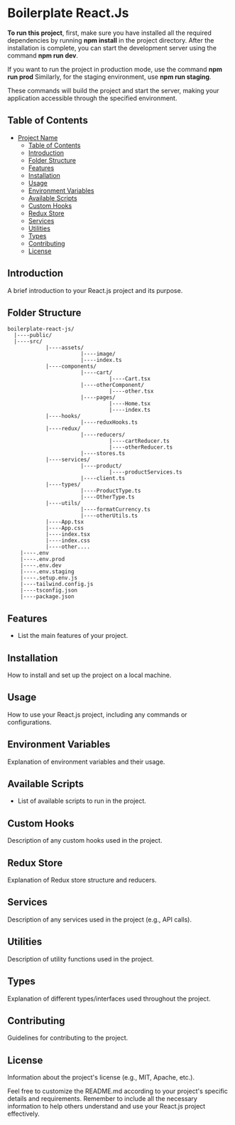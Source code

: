 # Boilerplate React.Js

**To run this project**, first, make sure you have installed all the required dependencies by running **npm install** in the project directory. After the installation is complete, you can start the development server using the command **npm run dev**.

If you want to run the project in production mode, use the command **npm run prod** Similarly, for the staging environment, use **npm run staging**.

These commands will build the project and start the server, making your application accessible through the specified environment.

## Table of Contents

- [Project Name](#project-name)
  - [Table of Contents](#table-of-contents)
  - [Introduction](#introduction)
  - [Folder Structure](#folder-structure)
  - [Features](#features)
  - [Installation](#installation)
  - [Usage](#usage)
  - [Environment Variables](#environment-variables)
  - [Available Scripts](#available-scripts)
  - [Custom Hooks](#custom-hooks)
  - [Redux Store](#redux-store)
  - [Services](#services)
  - [Utilities](#utilities)
  - [Types](#types)
  - [Contributing](#contributing)
  - [License](#license)

## Introduction

A brief introduction to your React.js project and its purpose.

## Folder Structure

```plaintext
boilerplate-react-js/
  |----public/
  |----src/
            |----assets/
                       |----image/
                       |----index.ts
            |----components/
                       |----cart/
                                |----Cart.tsx
                       |----otherComponent/
                                |----other.tsx
                       |----pages/
                                |----Home.tsx
                                |----index.ts
            |----hooks/
                       |----reduxHooks.ts
            |----redux/
                       |----reducers/
                                |----cartReducer.ts
                                |----otherReducer.ts
                       |----stores.ts
            |----services/
                       |----product/
                                |----productServices.ts
                       |----client.ts
            |----types/
                       |----ProductType.ts
                       |----OtherType.ts
            |----utils/
                       |----formatCurrency.ts
                       |----otherUtils.ts
            |----App.tsx
            |----App.css
            |----index.tsx
            |----index.css
            |----other....
    |----.env
    |----.env.prod
    |----.env.dev
    |----.env.staging
    |----.setup.env.js
    |----tailwind.config.js
    |----tsconfig.json
    |----package.json
```

## Features

- List the main features of your project.

## Installation

How to install and set up the project on a local machine.

## Usage

How to use your React.js project, including any commands or configurations.

## Environment Variables

Explanation of environment variables and their usage.

## Available Scripts

- List of available scripts to run in the project.

## Custom Hooks

Description of any custom hooks used in the project.

## Redux Store

Explanation of Redux store structure and reducers.

## Services

Description of any services used in the project (e.g., API calls).

## Utilities

Description of utility functions used in the project.

## Types

Explanation of different types/interfaces used throughout the project.

## Contributing

Guidelines for contributing to the project.

## License

Information about the project's license (e.g., MIT, Apache, etc.).

Feel free to customize the README.md according to your project's specific details and requirements. Remember to include all the necessary information to help others understand and use your React.js project effectively.